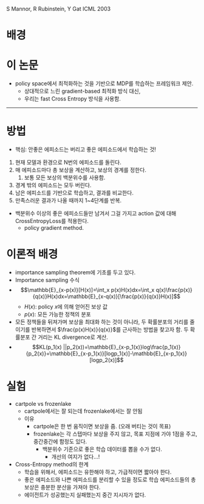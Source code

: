 S Mannor, R Rubinstein, Y Gat
ICML 2003

# 배경

# 이 논문
- policy space에서 최적화하는 것을 기반으로 MDP를 학습하는 프레임워크 제안.
	- 상대적으로 느린 gradient-based 최적화 방식 대신,
	- 우리는 fast Cross Entropy 방식을 사용함.



---

# 방법
- 핵심: 안좋은 에피소드는 버리고 좋은 에피소드에서 학습하는 것!
1) 현재 모델과 환경으로 N번의 에피소드를 돌린다.
2) 매 에피소드마다 총 보상을 계산하고, 보상의 경계를 정한다.
	1) 보통 모든 보상의 백분위수를 사용함.
3) 경계 밖의 에피소드는 모두 버린다.
4) 남은 에피소드를 기반으로 학습하고, 결과를 비교한다.
5) 만족스러운 결과가 나올 때까지 1~4단계를 반복.

- 백분위수 이상의 좋은 에피소드들만 남겨서 그걸 가지고 action 값에 대해 CrossEntropyLoss를 적용한다.
	- policy gradient method.

# 이론적 배경
- importance sampling theorem에 기초를 두고 있다.
- Importance sampling 수식
- $$\mathbb{E}_{x-p(x)}[H(x)]=\int_x p(x)H(x)dx=\int_x q(x)\frac{p(x)}{q(x)}H(x)dx=\mathbb{E}_{x-q(x)}[\frac{p(x)}{q(x)}H(x)]$$
	- $H(x)$: policy $x$에 의해 얻어진 보상 값
	- $p(x)$: 모든 가능한 정책의 분포
- 모든 정책들을 뒤져가며 보상을 최대화 하는 것이 아니라, 두 확률분포의 거리를 줄이기를 반복하면서 $\frac{p(x)H(x)}{q(x)}$를 근사하는 방법을 찾고자 함. 두 확률분포 간 거리는 KL divergence로 계산.
- $$KL(p_1(x) ||p_2(x))=\mathbb{E}_{x-p_1(x)}log\frac{p_1(x)}{p_2(x)}=\mathbb{E}_{x-p_1(x)}[logp_1(x)]-\mathbb{E}_{x-p_1(x)}[logp_2(x)]$$

# 실험
- cartpole vs frozenlake
	- cartpole에서는 잘 되는데 frozenlake에서는 잘 안됨
	- 이유
		- cartpole은 한 번 움직이면 보상을 줌. (오래 버티는 것이 목표)
		- frozenlake는 각 스텝마다 보상을 주지 않고, 목표 지점에 가야 1점을 주고, 중간중간에 함정도 있다.
			- 백분위수 기준으로 좋은 학습 데이터를 뽑을 수가 없다.
				- 개선의 여지가 없다...!
- Cross-Entropy method의 한계
	- 학습을 위해서, 에피소드는 유한해야 하고, 가급적이면 짧아야 한다.
	- 좋은 에피소드와 나쁜 에피소드를 분리할 수 있을 정도로 학습 에피소드들의 총 보상은 충분한 분산을 가져야 한다.
	- 에이전트가 성공했는지 실패했는지 중간 지시자가 없다.
